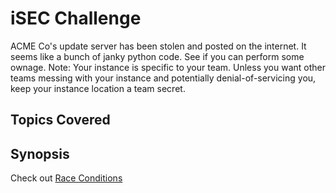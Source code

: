 # iSEC Challenge
ACME Co's update server has been stolen and posted on the internet. It seems like a bunch of janky python code.  See if you can perform some ownage.
Note:
Your instance is specific to your team.  Unless you want other teams messing with your instance and potentially denial-of-servicing you, keep your instance location a team secret.
## Topics Covered

## Synopsis

Check out [Race Conditions](https://en.wikipedia.org/wiki/Race_condition)